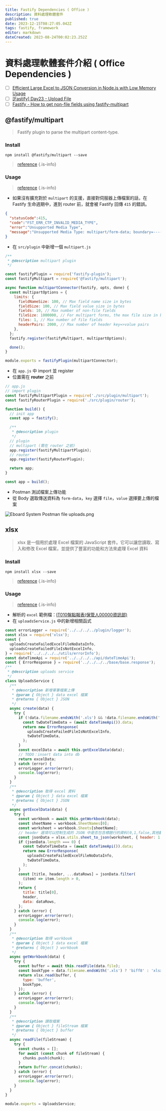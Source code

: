 ```yaml
---
title: Fastify Dependencies ( Office )
description: 資料處理軟體套件
published: true
date: 2023-12-15T08:27:05.042Z
tags: fastify, framework
editor: markdown
dateCreated: 2023-08-24T00:02:23.252Z
---
```


# 資料處理軟體套件介紹 ( Office Dependencies )
- [ ] [Efficient Large Excel to JSON Conversion in Node.js with Low Memory Usage](https://mobileappcircular.com/efficient-large-excel-to-json-conversion-in-node-js-with-low-memory-usage-8132ed237345)
- [ ] [[Fastify] Day23 - Upload File](https://ithelp.ithome.com.tw/articles/10305976)
- [ ] [Fastify - How to get non-file fields using fastify-multipart](https://stackoverflow.com/questions/70477141/fastify-how-to-get-non-file-fields-using-fastify-multipart)

## @fastify/multipart
> Fastify plugin to parse the multipart content-type.

### Install
```shell
npm install @fastify/multipart --save
```
> [reference](https://www.npmjs.com/package/@fastify/multipart) 
{.is-info}

### Usage
> [reference](https://github.com/fastify/fastify-multipart)
{.is-info}

- 如果沒有擴充對於 `multipart` 的支援，直接對伺服器上傳檔案的話，在 Fastify 生命週期中，進到 router 前，就會被 Fastify 回傳 `415` 的錯誤。

```json
{
  "statusCode":415,
  "code":"FST_ERR_CTP_INVALID_MEDIA_TYPE",
  "error":"Unsupported Media Type",
  "message":"Unsupported Media Type: multipart/form-data; boundary=--------------------------626027659265615707518419"
}
```

- 在 `src/plugin` 中新增一個 `multipart.js`

```js
/**
 * @description multipart plugin
 */

const fastifyPlugin = require('fastify-plugin');
const fastifyMultipart = require('@fastify/multipart');

async function multipartConnector(fastify, opts, done) {
  const multipartOptions = {
    limits: {
      fieldNameSize: 100, // Max field name size in bytes
      fieldSize: 100, // Max field value size in bytes
      fields: 10, // Max number of non-file fields
      fileSize: 1000000, // For multipart forms, the max file size in bytes
      files: 1, // Max number of file fields
      headerPairs: 2000, // Max number of header key=>value pairs
    },
  };
  fastify.register(fastifyMultipart, multipartOptions);

  done();
}

module.exports = fastifyPlugin(multipartConnector);
```

- 在 `app.js` 中 import 並 register
- 位置需在 **router** 之前

```javascript
// app.js
// import plugin
const fastifyMultipartPlugin = require('./src/plugin/multipart');
const fastifyRouterPlugin = require('./src/plugin/router');

function build() {
  // init app
  const app = fastify();

  /**
   * @description plugin
   */
  // plugin
  // multipart (需在 router 之前)
  app.register(fastifyMultipartPlugin);
  // router
  app.register(fastifyRouterPlugin);

  return app;
}

const app = build();
```

- Postman 測試檔案上傳功能
- 從 Body 選取傳送資料為 `form-data`，`key` 選擇 `file`，`value` 選擇要上傳的檔案

![Eboard System Postman file uploads.png](http://192.168.25.60:8000/files/file_storage/9e2b764f.png)

## xlsx
> xlsx 是一個用於處理 Excel 檔案的 JavaScript 套件。它可以讓您讀取、寫入和修改 Excel 檔案，並提供了豐富的功能和方法來處理 Excel 資料

### Install
```shell
npm install xlsx --save
```
> [reference](https://www.npmjs.com/package/xlsx) 
{.is-info}

### Usage
> [reference](https://github.com/SheetJS/sheetjs)
{.is-info}

- 解析的 `excel` 範例檔：[IT010盤點報表(保管人00000資訊部)](http://192.168.25.60:8000/files/file_storage/6cf6a7c4.xlsx)
- 在 `uploadsService.js` 中的新增相關函式

```js
const errorLogger = require('../../../../plugin/logger');
const xlsx = require('xlsx');
const {
  uploadsCreateFailedExcelFileNoDataInfo,
  uploadsCreateFailedFileIsNotExcelInfo,
} = require('../../../../utils/errorInfo');
const dateTimeApi = require('../../../../api/dateTimeApi');
const { ErrorResponse } = require('../../../../base/base.response');
/**
 * @description uploads service
 */
class UploadsService {
  /**
   * @description 新增單筆檔案上傳
   * @param { Object } data excel 檔案
   * @returns { Object } JSON
   */
  async create(data) {
    try {
      if (!data.filename.endsWith('.xls') && !data.filename.endsWith('.xlsx')) {
        const twDateTimeData = (await dateTimeApi()).data;
        return new ErrorResponse(
          uploadsCreateFailedFileIsNotExcelInfo,
          twDateTimeData,
        );
      }
      const excelData = await this.getExcelData(data);
      // TODO：insert data into db
      return excelData;
    } catch (error) {
      errorLogger.error(error);
      console.log(error);
    }
  }
  /**
   * @description 取得 excel 資料
   * @param { Object } data excel 檔案
   * @returns { Object } JSON
   */
  async getExcelData(data) {
    try {
      const workbook = await this.getWorkbook(data);
      const sheetName = workbook.SheetNames[0];
      const worksheet = workbook.Sheets[sheetName];
      // header 選項可以控制生成的 JSON 中是否包含標題行的資料(0,1,false,其他數字)
      const jsonData = xlsx.utils.sheet_to_json(worksheet, { header: 1 });
      if (jsonData.length === 0) {
        const twDateTimeData = (await dateTimeApi()).data;
        return new ErrorResponse(
          uploadsCreateFailedExcelFileNoDataInfo,
          twDateTimeData,
        );
      }
      const [title, header, ...dataRows] = jsonData.filter(
        (item) => item.length > 0,
      );
      return {
        title: title[0],
        header,
        data: dataRows,
      };
    } catch (error) {
      errorLogger.error(error);
      console.log(error);
    }
  }
  /**
   * @description 取得 workbook
   * @param { Object } data excel 檔案
   * @returns { Object } workbook
   */
  async getWorkbook(data) {
    try {
      const buffer = await this.readFile(data.file);
      const bookType = data.filename.endsWith('.xls') ? 'biff8' : 'xlsx';
      return xlsx.read(buffer, {
        type: 'buffer',
        bookType,
      });
    } catch (error) {
      errorLogger.error(error);
      console.log(error);
    }
  }
  /**
   * @description 讀取檔案
   * @param { Object } fileStream 檔案
   * @returns { Object } buffer
   */
  async readFile(fileStream) {
    try {
      const chunks = [];
      for await (const chunk of fileStream) {
        chunks.push(chunk);
      }
      return Buffer.concat(chunks);
    } catch (error) {
      errorLogger.error(error);
      console.log(error);
    }
  }
}

module.exports = UploadsService;
```


